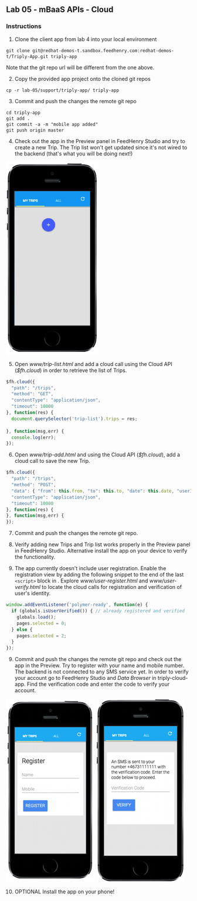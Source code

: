 ## Lab 05 - mBaaS APIs - Cloud

### Instructions

1. Clone the client app from lab 4 into your local environment

  ```shell
  git clone git@redhat-demos-t.sandbox.feedhenry.com:redhat-demos-t/Triply-App.git triply-app
  ```

Note that the git repo url will be different from the one above.

2. Copy the provided app project onto the cloned git repos

  ```shell
  cp -r lab-05/support/triply-app/ triply-app
  ```

3. Commit and push the changes the remote git repo

  ```shell
  cd triply-app
  git add .
  git commit -a -m "mobile app added"
  git push origin master
  ```

4. Check out the app in the Preview panel in FeedHenry Studio and try to create a new Trip. The Trip list won't get updated since it's not wired to the backend (that's what you will be doing next!)

![Triply App](https://github.com/rhnordics/feedhenry-training/blob/master/images/preview-trips-empty.png?raw=true)


5. Open *www/trip-list.html* and add a cloud call using the Cloud API (*$fh.cloud*) in order to retrieve the list of Trips.

  ```javascript
  $fh.cloud({
    "path": "/trips",
    "method": "GET",
    "contentType": "application/json",
    "timeout": 10000
  }, function(res) {
    document.querySelector('trip-list').trips = res;

  }, function(msg,err) {
    console.log(err);
  });
  ```

6. Open *www/trip-add.html* and using the Cloud API (*$fh.cloud*), add a cloud call to save the new Trip.

  ```javascript
  $fh.cloud({
    "path": "/trips",
    "method": "POST",
    "data": { "from": this.from, "to": this.to, "date": this.date, "userId": this.$.globals.values.user.id, "userName": this.$.globals.values.user.name },
    "contentType": "application/json",
    "timeout": 10000
  }, function(res) {
  }, function(msg,err) {
  });
  ```

7. Commit and push the changes the remote git repo.

8. Verify adding new Trips and Trip list works properly in the Preview panel in FeedHenry Studio. Alternative install the app on your device to verify the functionality.

9. The app currently doesn't include user registration. Enable the registration view by adding the following snippet to the end of the last ```<script>``` block in . Explore *www/user-register.html* and *www/user-verify.html* to locate the cloud calls for registration and verification of user's identity.

  ```javascript
  window.addEventListener('polymer-ready', function(e) {
    if (globals.isUserVerified()) { // already registered and verified
      globals.load();
      pages.selected = 0;
    } else {
      pages.selected = 2;
    }
  });
  ```

9. Commit and push the changes the remote git repo and check out the app in the Preview. Try to register with your name and mobile number. The backend is not connected to any SMS service yet. In order to verify your account go to FeedHenry Studio and *Data Browser* in triply-cloud-app. Find the verification code and enter the code to verify your account.

![Triply App Registration](https://github.com/rhnordics/feedhenry-training/blob/master/images/preview-register.png?raw=true)
![Triply App Registration](https://github.com/rhnordics/feedhenry-training/blob/master/images/preview-verification.png?raw=true)

10. OPTIONAL Install the app on your phone!
